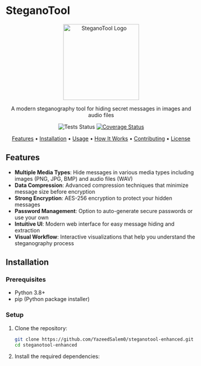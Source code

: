 # SteganoTool

<p align="center">
  <img src="static/img/logo.png" alt="SteganoTool Logo" width="200"/>
</p>

<p align="center">
  A modern steganography tool for hiding secret messages in images and audio files
</p>

<p align="center">
  <img src="https://github.com/YazeedSalem0/steganotool-enhanced/actions/workflows/python-tests.yml/badge.svg" alt="Tests Status"/>
  <a href="https://codecov.io/gh/YazeedSalem0/steganotool-enhanced">
    <img src="https://codecov.io/gh/YazeedSalem0/steganotool-enhanced/branch/main/graph/badge.svg" alt="Coverage Status"/>
  </a>
</p>

<p align="center">
  <a href="#features">Features</a> •
  <a href="#installation">Installation</a> •
  <a href="#usage">Usage</a> •
  <a href="#how-it-works">How It Works</a> •
  <a href="#contributing">Contributing</a> •
  <a href="#license">License</a>
</p>

## Features

- **Multiple Media Types**: Hide messages in various media types including images (PNG, JPG, BMP) and audio files (WAV)
- **Data Compression**: Advanced compression techniques that minimize message size before encryption
- **Strong Encryption**: AES-256 encryption to protect your hidden messages
- **Password Management**: Option to auto-generate secure passwords or use your own
- **Intuitive UI**: Modern web interface for easy message hiding and extraction
- **Visual Workflow**: Interactive visualizations that help you understand the steganography process

## Installation

### Prerequisites

- Python 3.8+
- pip (Python package installer)

### Setup

1. Clone the repository:
   ```bash
   git clone https://github.com/YazeedSalem0/steganotool-enhanced.git
   cd steganotool-enhanced
   ```

2. Install the required dependencies:
   ```